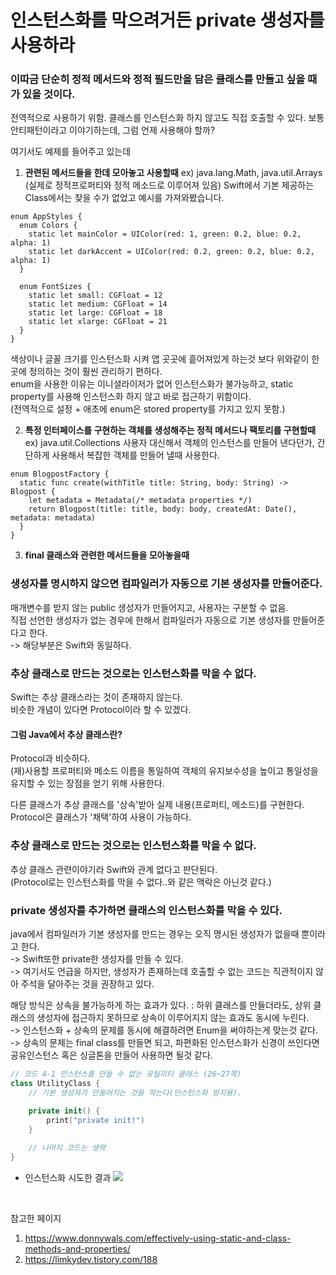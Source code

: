 # 인스턴스화를 막으려거든 private 생성자를 사용하라

### 이따금 단순히 정적 메서드와 정적 필드만을 담은 클래스를 만들고 싶을 때가 있을 것이다.
전역적으로 사용하기 위함. 클래스를 인스턴스화 하지 않고도 직접 호출할 수 있다.
보통 안티패턴이라고 이야기하는데, 그럼 언제 사용해야 할까?

여기서도 예제를 들어주고 있는데 
1. **관련된 메서드들을 한데 모아놓고 사용할때**
ex) java.lang.Math, java.util.Arrays
(실제로 정적프로퍼티와 정적 메소드로 이루어져 있음)
Swift에서 기본 제공하는 Class에서는 찾을 수가 없었고 예시를 가져와봤습니다.
```switf
enum AppStyles {
  enum Colors {
    static let mainColor = UIColor(red: 1, green: 0.2, blue: 0.2, alpha: 1)
    static let darkAccent = UIColor(red: 0.2, green: 0.2, blue: 0.2, alpha: 1)
  }

  enum FontSizes {
    static let small: CGFloat = 12
    static let medium: CGFloat = 14
    static let large: CGFloat = 18
    static let xlarge: CGFloat = 21
  }
}
```
색상이나 글꼴 크기를 인스턴스화 시켜 앱 곳곳에 흩어져있게 하는것 보다 위와같이 한곳에 정의하는 것이 훨씬 관리하기 편하다. <br>
enum을 사용한 이유는 이니셜라이저가 없어 인스턴스화가 불가능하고, static property를 사용해 인스턴스화 하지 않고 바로 접근하기 위함이다. <br>
(전역적으로 설정 + 애초에 enum은 stored property를 가지고 있지 못함.)

2. **특정 인터페이스를 구현하는 객체를 생성해주는 정적 메서드나 팩토리를 구현할때**
ex) java.util.Collections
사용자 대신해서 객체의 인스턴스를 만들어 낸다던가, 간단하게 사용해서 복잡한 객체를 만들어 낼때 사용한다.
```switf
enum BlogpostFactory {
  static func create(withTitle title: String, body: String) -> Blogpost {
    let metadata = Metadata(/* metadata properties */)
    return Blogpost(title: title, body: body, createdAt: Date(), metadata: metadata)
  }
}
```
3. **final 클래스와 관련한 메서드들을 모아놓을때**

### 생성자를 명시하지 않으면 컴파일러가 자동으로 기본 생성자를 만들어준다. 
매개변수를 받지 않는 public 생성자가 만들어지고, 사용자는 구분할 수 없음.<br>
직접 선언한 생성자가 없는 경우에 한해서 컴파일러가 자동으로 기본 생성자를 만들어준다고 한다. <br>
-> 해당부분은 Swift와 동일하다.

### 추상 클래스로 만드는 것으로는 인스턴스화를 막을 수 없다. 
Swift는 추상 클래스라는 것이 존재하지 않는다. <br>
비슷한 개념이 있다면 Protocol이라 할 수 있겠다.

#### 그럼 Java에서 추상 클래스란?
Protocol과 비슷하다. <br>
(재)사용할 프로퍼티와 메소드 이름을 통일하여 객체의 유지보수성을 높이고 통일성을 유지할 수 있는 장점을 얻기 위해 사용한다.

다른 클래스가 추상 클래스를 '상속'받아 실제 내용(프로퍼티, 메소드)를 구현한다. <br>
Protocol은 클래스가 '채택'하여 사용이 가능하다.

### 추상 클래스로 만드는 것으로는 인스턴스화를 막을 수 없다.
추상 클래스 관련이야기라 Swift와 관계 없다고 판단된다. <br>
(Protocol로는 인스턴스화를 막을 수 없다..와 같은 맥락은 아닌것 같다.)

### private 생성자를 추가하면 클래스의 인스턴스화를 막을 수 있다.
java에서 컴파일러가 기본 생성자를 만드는 경우는 오직 명시된 생성자가 없을때 뿐이라고 한다. <br>
-> Swift또한 private한 생성자를 만들 수 있다. <br>
-> 여기서도 언급을 하지만, 생성자가 존재하는데 호출할 수 없는 코드는 직관적이지 않아 주석을 달아주는 것을 권장하고 있다.

해당 방식은 상속을 불가능하게 하는 효과가 있다. 
: 하위 클래스를 만들더라도, 상위 클래스의 생성자에 접근하지 못하므로 상속이 이루어지지 않는 효과도 동시에 누린다. <br>
-> 인스턴스화 + 상속의 문제를 동시에 해결하려면 Enum을 써야하는게 맞는것 같다. <br>
-> 상속의 문제는 final class를 만들면 되고, 파편화된 인스턴스화가 신경이 쓰인다면 공유인스턴스 혹은 싱글톤을 만들어 사용하면 될것 같다.

```swift
// 코드 4-1 인스턴스를 만들 수 없는 유틸리티 클래스 (26~27쪽)
class UtilityClass {
    // 기본 생성자가 만들어지는 것을 막는다(인스턴스화 방지용).
    
    private init() {
        print("private init!")
    }

    // 나머지 코드는 생략
}
```

- 인스턴스화 시도한 결과
![](https://i.imgur.com/EIt5PgR.png)

<br>

참고한 페이지
1. https://www.donnywals.com/effectively-using-static-and-class-methods-and-properties/
2. https://limkydev.tistory.com/188

